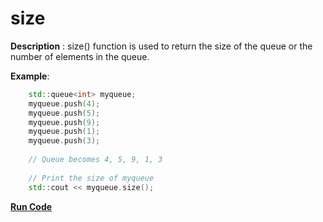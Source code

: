 # size

**Description** : size() function is used to return the size of the queue or the number of elements in the queue.

**Example**:
```cpp
    std::queue<int> myqueue;
    myqueue.push(4);
    myqueue.push(5);
    myqueue.push(9);
    myqueue.push(1);
    myqueue.push(3);
    
    // Queue becomes 4, 5, 9, 1, 3
    
    // Print the size of myqueue
    std::cout << myqueue.size();
```
**[Run Code](https://rextester.com/ANYAP12901)**
